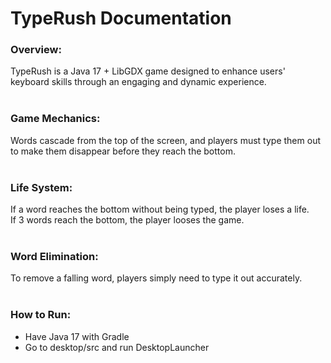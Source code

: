 # TypeRush Documentation

### Overview:
TypeRush is a Java 17 + LibGDX game designed to enhance users' keyboard skills through an engaging and dynamic experience.
<br>
<br>

### Game Mechanics:
Words cascade from the top of the screen, and players must type them out to make them disappear before they reach the bottom.
<br>
<br>

### Life System:
If a word reaches the bottom without being typed, the player loses a life.
<br> If 3 words reach the bottom, the player looses the game.
<br>
<br>

### Word Elimination:
To remove a falling word, players simply need to type it out accurately.
<br>
<br>

### How to Run:
 - Have Java 17 with Gradle
 - Go to desktop/src and run DesktopLauncher